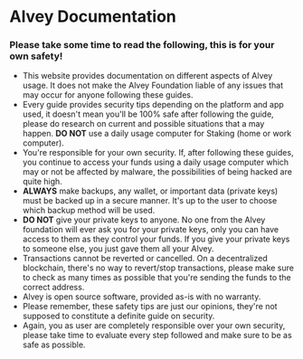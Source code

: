# Alvey Documentation





### Please take some time to read the following, this is for your own safety! 



- This website provides documentation on different aspects of Alvey usage. It does not make the Alvey Foundation liable of any issues that may occur for anyone following these guides. 
- Every guide provides security tips depending on the platform and app used, it doesn't mean you'll be 100% safe after following the guide, please do research on current and possible situations that a may happen. **DO NOT** use a daily usage computer for Staking (home or work computer). 
- You're responsible for your own security. If, after following these guides, you continue to access your funds using a daily usage computer which may or not be affected by malware, the possibilities of being hacked are quite high. 
- **ALWAYS** make backups, any wallet, or important data (private keys) must be backed up in a secure manner. It's up to the user to choose which backup method will be used. 
- **DO NOT** give your private keys to anyone. No one from the Alvey foundation will ever ask you for your private keys, only you can have access to them as they control your funds. If you give your private keys to someone else, you just gave them all your Alvey. 
- Transactions cannot be reverted or cancelled. On a decentralized blockchain, there's no way to revert/stop transactions, please make sure to check as many times as possible that you're sending the funds to the correct address. 
- Alvey is open source software, provided as-is with no warranty. 
- Please remember, these safety tips are just our opinions, they're not supposed to constitute a definite guide on security. 
- Again, you as user are completely responsible over your own security, please take time to evaluate every step followed and make sure to be as safe as possible. 